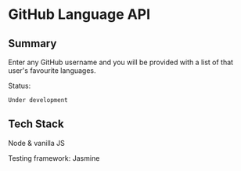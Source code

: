 # GitHub Language API

## Summary

Enter any GitHub username and you will be provided with a list of that user's favourite languages. 

Status:
```
Under development
```

## Tech Stack

Node & vanilla JS

Testing framework: Jasmine



